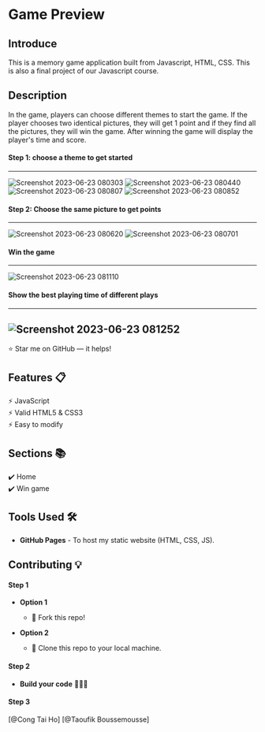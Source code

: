 # Game Preview
## Introduce
This is a memory game application built from Javascript, HTML, CSS. This is also a final project of our Javascript course.
## Description
In the game, players can choose different themes to start the game. If the player chooses two identical pictures, they will get 1 point and if they find all the pictures, they will win the game. 
After winning the game will display the player's time and score.

#### Step 1: choose a theme to get started
---
![Screenshot 2023-06-23 080303](https://github.com/congtaiho/Memory-Game/assets/132761655/c0682175-ad92-4ebf-8fa5-33095a8ed962)
![Screenshot 2023-06-23 080440](https://github.com/congtaiho/Memory-Game/assets/132761655/1e8c9dfa-5b0f-4ea8-adf3-df1bee7eea08)
![Screenshot 2023-06-23 080807](https://github.com/congtaiho/Memory-Game/assets/132761655/5bc33155-f1f3-4c5f-8a45-f7c0ba0515aa)
![Screenshot 2023-06-23 080852](https://github.com/congtaiho/Memory-Game/assets/132761655/790cb9f1-78a6-4bbc-a905-6f389702bc80)

#### Step 2: Choose the same picture to get points
---
![Screenshot 2023-06-23 080620](https://github.com/congtaiho/Memory-Game/assets/132761655/88139718-d2a5-44af-8415-662e819a4530)
![Screenshot 2023-06-23 080701](https://github.com/congtaiho/Memory-Game/assets/132761655/16846268-7775-4daf-a3ae-361233162768)

#### Win the game
---
![Screenshot 2023-06-23 081110](https://github.com/congtaiho/Memory-Game/assets/132761655/7f41cfb8-5292-484e-9496-ad4c8e7e543a)

#### Show the best playing time of different plays
---
![Screenshot 2023-06-23 081252](https://github.com/congtaiho/Memory-Game/assets/132761655/bfed8bd5-2617-442a-a2d3-ffc0048364eb)
---

:star: Star me on GitHub — it helps!

## Features 📋
⚡️ JavaScript\
⚡️ Valid HTML5 & CSS3\
⚡️ Easy to modify

## Sections 📚
✔️ Home\
✔️ Win game

## Tools Used 🛠️
* <b>GitHub Pages</b> - To host my static website (HTML, CSS, JS).

## Contributing 💡
#### Step 1

- **Option 1**
    - 🍴 Fork this repo!

- **Option 2**
    - 👯 Clone this repo to your local machine.


#### Step 2

- **Build your code** 🔨🔨🔨

#### Step 3
[@Cong Tai Ho] [@Taoufik Boussemousse]










